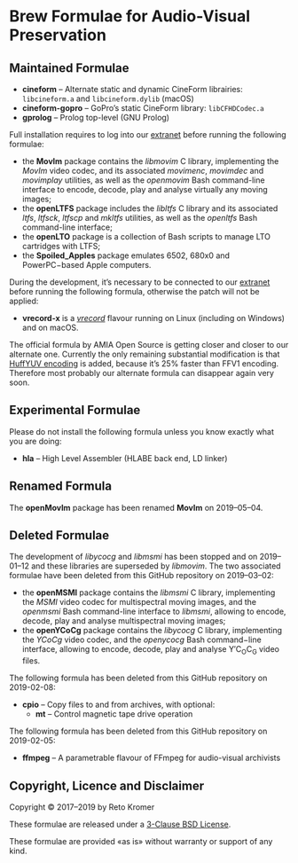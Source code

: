# Brew Formulae for Audio-Visual Preservation

## Maintained Formulae

- **cineform** – Alternate static and dynamic CineForm librairies: `libcineform.a` and `libcineform.dylib` (macOS)
- **cineform-gopro** – GoPro’s static CineForm library: `libCFHDCodec.a`
- **gprolog** – Prolog top-level (GNU Prolog)

Full installation requires to log into our [extranet](https://reto.ch/cgi-bin/login.pl) before running the following formulae:

- the **MovIm** package contains the _libmovim_ C library, implementing the _MovIm_ video codec, and its associated _movimenc_, _movimdec_ and _movimplay_ utilities, as well as the _openmovim_ Bash command-line interface to encode, decode, play and analyse virtually any moving images;
- the **openLTFS** package includes the _libltfs_ C library and its associated _ltfs_, _ltfsck_, _ltfscp_ and _mkltfs_ utilities, as well as the _openltfs_ Bash command-line interface;
- the **openLTO** package is a collection of Bash scripts to manage LTO cartridges with LTFS;
- the **Spoiled\_Apples** package emulates 6502, 680x0 and PowerPC−based Apple computers.

During the development, it’s necessary to be connected to our [extranet](https://reto.ch/cgi-bin/login.pl) before running the following formula, otherwise the patch will not be applied:

- **vrecord-x** is a [_vrecord_](https://github.com/amiaopensource/vrecord) flavour running on Linux (including on Windows) and on macOS.

The official formula by AMIA Open Source is getting closer and closer to our alternate one. Currently the only remaining substantial modification is that [HuffYUV encoding](https://github.com/amiaopensource/vrecord/issues/366) is added, because it’s 25% faster than FFV1 encoding. Therefore most probably our alternate formula can disappear again very soon.

## Experimental Formulae

Please do not install the following formula unless you know exactly what you are doing:

- **hla** – High Level Assembler (HLABE back end, LD linker)

## Renamed Formula

The **openMovIm** package has been renamed **MovIm** on 2019–05–04.

## Deleted Formulae

The development of _libycocg_ and _libmsmi_ has been stopped and on 2019–01–12 and these libraries are superseded by _libmovim_. The two associated formulae have been deleted from this GitHub repository on 2019–03–02:

- the **openMSMI** package contains the _libmsmi_ C library, implementing the _MSMI_ video codec for multispectral moving images, and the _openmsmi_ Bash command-line interface to _libmsmi_, allowing to encode, decode, play and analyse multispectral moving images;
- the **openYCoCg** package contains the _libycocg_ C library, implementing the _YCoCg_ video codec, and the _openycocg_ Bash command−line interface, allowing to encode, decode, play and analyse Y′C<sub>O</sub>C<sub>G</sub> video files.

The following formula has been deleted from this GitHub repository on 2019-02-08:

- **cpio** – Copy files to and from archives, with optional:
  - **mt** – Control magnetic tape drive operation

The following formula has been deleted from this GitHub repository on 2019-02-05:

- **ffmpeg** – A parametrable flavour of FFmpeg for audio-visual archivists

## Copyright, Licence and Disclaimer

Copyright © 2017–2019 by Reto Kromer

These formulae are released under a [3-Clause BSD License](LICENSE).

These formulae are provided «as is» without warranty or support of any kind.
